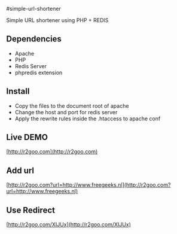 #simple-url-shortener

Simple URL shortener using PHP + REDIS

## Dependencies

- Apache
- PHP
- Redis Server
- phpredis extension

## Install

- Copy the files to the document root of apache
- Change the host and port for redis server
- Apply the rewrite rules inside the .htaccess to apache conf

## Live DEMO

[http://r2goo.com](http://r2goo.com)

## Add url

[http://r2goo.com?url=http://www.freegeeks.nl](http://r2goo.com?url=http://www.freegeeks.nl)

## Use Redirect

[http://r2goo.com/XIJUx](http://r2goo.com/XIJUx)

